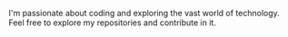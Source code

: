 I'm passionate about coding and exploring the vast world of technology.
Feel free to explore my repositories and contribute in it.

